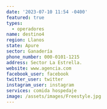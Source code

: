 ```yaml
---
date: '2023-07-10 11:54 -0400'
featured: true
types:
  - operadores
name: destino4
region: Llanos
state: Apure
sector: Ganadería
phone_number: 000-0101-1215
address: Sector La Estrella.
website: www.agencia.com
facebook_user: facebook
twitter_user: twitter
instagram_user: instagram
services: comida hospedaje
image: /assets/images/Freestyle.jpg
---
```

